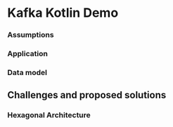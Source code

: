 # Kafka Kotlin Demo 

### Assumptions
### Application
### Data model
## Challenges and proposed solutions
### Hexagonal Architecture
